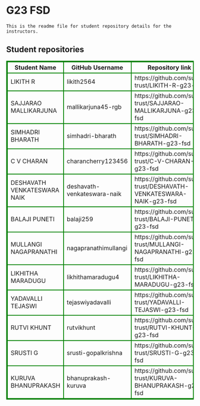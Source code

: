 # G23 FSD
    This is the readme file for student repository details for the instructors.
## Student repositories 
<table style="border : 2px solid green; width:100%;">
<tr >
<th style="border : 2px solid green;">Student Name</th>
<th style="border : 2px solid green;">GitHub Username</th>
<th style="border : 2px solid green;">Repository link</th>
</tr>
<tr style="border : 2px solid green;">
<td style="border : 2px solid green;">LIKITH R</td> 

<td style="border : 2px solid green;">likith2564</td> 

<td style="border : 2px solid green;">https://github.com/sure-trust/LIKITH-R-g23-fsd</td> 
</tr>

<tr style="border : 2px solid green;">
<td style="border : 2px solid green;">SAJJARAO MALLIKARJUNA</td> 

<td style="border : 2px solid green;">mallikarjuna45-rgb</td> 

<td style="border : 2px solid green;">https://github.com/sure-trust/SAJJARAO-MALLIKARJUNA-g23-fsd</td> 
</tr>

<tr style="border : 2px solid green;">
<td style="border : 2px solid green;">SIMHADRI BHARATH</td> 

<td style="border : 2px solid green;">simhadri-bharath</td> 

<td style="border : 2px solid green;">https://github.com/sure-trust/SIMHADRI-BHARATH-g23-fsd</td> 
</tr>

<tr style="border : 2px solid green;">
<td style="border : 2px solid green;">C V CHARAN</td> 

<td style="border : 2px solid green;">charancherry123456</td> 

<td style="border : 2px solid green;">https://github.com/sure-trust/C-V-CHARAN-g23-fsd</td> 
</tr>

<tr style="border : 2px solid green;">
<td style="border : 2px solid green;">DESHAVATH VENKATESWARA NAIK</td> 

<td style="border : 2px solid green;">deshavath-venkateswara-naik</td> 

<td style="border : 2px solid green;">https://github.com/sure-trust/DESHAVATH-VENKATESWARA-NAIK-g23-fsd</td> 
</tr>

<tr style="border : 2px solid green;">
<td style="border : 2px solid green;">BALAJI PUNETI</td> 

<td style="border : 2px solid green;">balaji259</td> 

<td style="border : 2px solid green;">https://github.com/sure-trust/BALAJI-PUNETI-g23-fsd</td> 
</tr>

<tr style="border : 2px solid green;">
<td style="border : 2px solid green;">MULLANGI NAGAPRANATHI</td> 

<td style="border : 2px solid green;">nagapranathimullangi</td> 

<td style="border : 2px solid green;">https://github.com/sure-trust/MULLANGI-NAGAPRANATHI-g23-fsd</td> 
</tr>

<tr style="border : 2px solid green;">
<td style="border : 2px solid green;">LIKHITHA MARADUGU</td> 

<td style="border : 2px solid green;">likhithamaradugu4</td> 

<td style="border : 2px solid green;">https://github.com/sure-trust/LIKHITHA-MARADUGU-g23-fsd</td> 
</tr>

<tr style="border : 2px solid green;">
<td style="border : 2px solid green;">YADAVALLI TEJASWI</td> 

<td style="border : 2px solid green;">tejaswiyadavalli</td> 

<td style="border : 2px solid green;">https://github.com/sure-trust/YADAVALLI-TEJASWI-g23-fsd</td> 
</tr>

<tr style="border : 2px solid green;">
<td style="border : 2px solid green;">RUTVI KHUNT</td> 

<td style="border : 2px solid green;">rutvikhunt</td> 

<td style="border : 2px solid green;">https://github.com/sure-trust/RUTVI-KHUNT-g23-fsd</td> 
</tr>

<tr style="border : 2px solid green;">
<td style="border : 2px solid green;">SRUSTI G</td> 

<td style="border : 2px solid green;">srusti-gopalkrishna</td> 

<td style="border : 2px solid green;">https://github.com/sure-trust/SRUSTI-G-g23-fsd</td> 
</tr>

<tr style="border : 2px solid green;">
<td style="border : 2px solid green;">KURUVA BHANUPRAKASH</td> 

<td style="border : 2px solid green;">bhanuprakash-kuruva</td> 

<td style="border : 2px solid green;">https://github.com/sure-trust/KURUVA-BHANUPRAKASH-g23-fsd</td> 
</tr>
